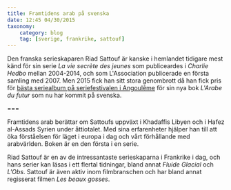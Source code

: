 ```yaml
---
title: Framtidens arab på svenska
date: 12:45 04/30/2015
taxonomy:
    category: blog
    tag: [sverige, frankrike, sattouf]
---
```


Den franska serieskaparen Riad Sattouf är kanske i hemlandet tidigare mest känd för sin serie _La vie secrète des jeunes_ som publiceardes i _Charlie Hedbo_ mellan 2004-2014, och som L'Association publicerade en första samling med 2007. Men 2015 fick han sitt stora genombrott då han fick pris för [bästa seriealbum på seriefestivalen i Angoulême](http://www.huffingtonpost.fr/2015/02/01/angouleme-2015-riad-sattouf-fauve-dor-meilleur-album_n_6589618.html) för sin nya bok _L'Arabe du futur_ som nu har kommit på svenska.

===

Framtidens arab berättar om Sattoufs uppväxt i Khadaffis Libyen och i Hafez al-Assads Syrien under åttiotalet. Med sina erfarenheter hjälper han till att öka förståelsen för läget i europa i dag och vårt förhållande med arabvärlden. Boken är en den första i en serie.

Riad Sattouf är en av de intressantaste serieskaparna i Frankrike i dag, och hans serier kan läsas i ett flertal tidningar, bland annat _Fluide Glacial_ och _L'Obs_. Sattouf är även aktiv inom filmbranschen och har bland annat regisserat filmen _Les beaux gosses_.
